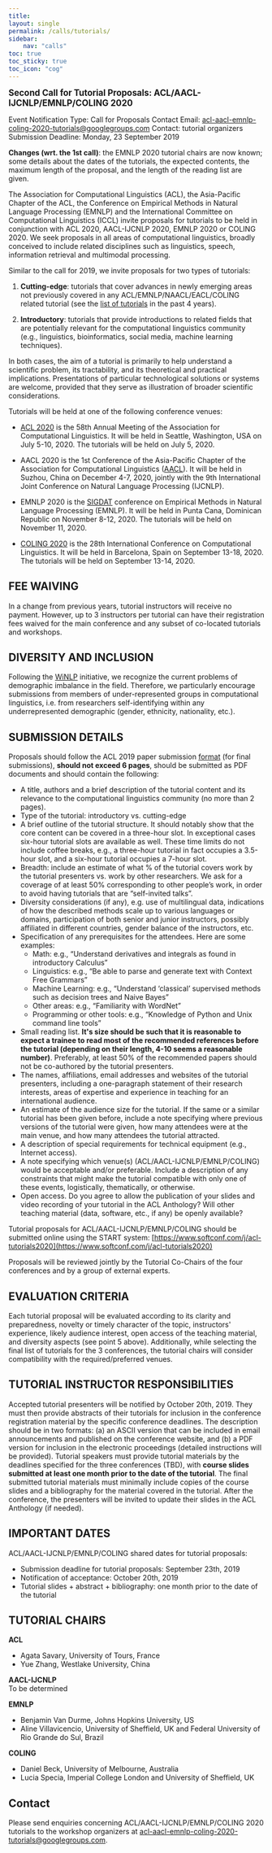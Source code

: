 ```yaml
---
title: 
layout: single
permalink: /calls/tutorials/
sidebar: 
    nav: "calls"
toc: true
toc_sticky: true
toc_icon: "cog"
---
```


<span style="font-weight: bolder;font-size: larger;">Second Call for Tutorial Proposals: ACL/AACL-IJCNLP/EMNLP/COLING 2020</span>


Event Notification Type: Call for Proposals
Contact Email: acl-aacl-emnlp-coling-2020-tutorials@googlegroups.com
Contact: tutorial organizers
Submission Deadline: Monday, 23 September 2019

**Changes (wrt. the 1st call)**: the EMNLP 2020 tutorial chairs are now known; some details about the dates of the tutorials, the expected contents, the maximum length of the proposal, and the length of the reading list are given. 


The Association for Computational Linguistics (ACL), the Asia-Pacific Chapter of the ACL, 
the Conference on Empirical Methods in Natural Language Processing (EMNLP) and the International Committee on Computational Linguistics (ICCL) invite proposals for tutorials to be held in conjunction with ACL 2020, AACL-IJCNLP 2020, EMNLP 2020 or COLING 2020. We seek proposals in all areas of computational linguistics, broadly conceived to include related disciplines such as linguistics, speech, information retrieval and multimodal processing. 
 
Similar to the call for  2019, we invite proposals for two types of tutorials:

1. **Cutting-edge**: tutorials that cover advances in newly emerging areas not previously covered in any ACL/EMNLP/NAACL/EACL/COLING related tutorial (see the [list of tutorials](https://www.aclweb.org/adminwiki/index.php?title=Past_tutorials) in the past 4 years).

2. **Introductory**: tutorials that provide introductions to related fields that are potentially relevant for the computational linguistics community (e.g., linguistics, bioinformatics, social media, machine learning techniques).

In both cases, the aim of a tutorial is primarily to help understand a scientific problem, its tractability, and its theoretical and practical implications. Presentations of particular technological solutions or systems are welcome, provided that they serve as illustration of broader scientific considerations.


Tutorials will be held at one of the following conference venues:

- [ACL 2020](https://acl2020.org/) is the 58th Annual Meeting of the Association for Computational Linguistics. It will be held in Seattle, Washington, USA on July 5-10, 2020. The tutorials will be held on July 5, 2020. 

- AACL 2020 is the 1st Conference of the Asia-Pacific Chapter of the Association for Computational Linguistics ([AACL](http://aaclweb.org/about/index.html)). It will be held in Suzhou, China on December 4-7, 2020, jointly with the 9th International Joint Conference on Natural Language Processing (IJCNLP). 

- EMNLP 2020 is the [SIGDAT](https://sigdat.org/) conference on Empirical Methods in Natural Language Processing (EMNLP). It will be held in Punta Cana, Dominican Republic on November 8-12, 2020. The tutorials will be held on November 11, 2020.

- [COLING 2020](https://coling2020.org/) is the 28th International Conference on Computational Linguistics. It will be held in Barcelona, Spain on September 13-18, 2020. The tutorials will be held on September 13-14, 2020.


## FEE WAIVING

In a change from previous years, tutorial instructors will receive no payment. However, up to 3 instructors per tutorial can have their registration fees waived for the main conference and any subset of co-located tutorials and workshops.

## DIVERSITY AND INCLUSION

Following the [WiNLP](http://www.winlp.org/winlp-2019-workshop/2nd-call-for-papers/) initiative, we recognize the current problems of demographic imbalance in the field. Therefore, we particularly encourage submissions from members of under-represented groups in computational linguistics, i.e. from researchers self-identifying within any underrepresented demographic (gender, ethnicity, nationality, etc.).

## SUBMISSION DETAILS

Proposals should follow the ACL 2019 paper submission [format](http://www.acl2019.org/EN/call-for-papers.xhtml) (for final submissions), **should not exceed 6 pages**, should be submitted as PDF documents and should contain the following:

- A title, authors and a brief description of the tutorial content and its relevance to the computational linguistics community (no more than 2 pages).
- Type of the tutorial: introductory vs. cutting-edge
- A brief outline of the tutorial structure. It should notably show that the core content can be covered in a three-hour slot. In exceptional cases six-hour tutorial slots are available as well. These time limits do not include coffee breaks, e.g., a three-hour tutorial in fact occupies a 3.5-hour slot, and a six-hour tutorial occupies a 7-hour slot.
- Breadth: include an estimate of what % of the tutorial covers work by the tutorial  presenters vs. work by other researchers. We ask for a coverage of at least 50% corresponding to other people’s work, in order to avoid having tutorials that are “self-invited talks”.
- Diversity considerations (if any), e.g. use of multilingual data, indications of how the described methods scale up to various languages or domains, participation of both senior and junior instructors, possibly affiliated in different countries, gender balance of the instructors, etc.
- Specification of any prerequisites for the attendees. Here are some examples:
    + Math: e.g., “Understand derivatives and integrals as found in introductory Calculus”
    + Linguistics: e.g., “Be able to parse and generate text with Context Free Grammars”
    + Machine Learning: e.g., “Understand ‘classical’ supervised methods such as decision trees and Naive Bayes”
    + Other areas: e.g., “Familiarity with WordNet”
    + Programming or other tools: e.g., “Knowledge of Python and Unix command line tools”
- Small reading list. **It's size should be such that it is reasonable to expect a trainee to read most of the recommended references before the tutorial (depending on their length, 4-10 seems a reasonable number)**. Preferably, at least 50% of the recommended papers should not be co-authored by the tutorial presenters.
- The names, affiliations, email addresses and websites of the tutorial presenters, including a one-paragraph statement of their research interests, areas of expertise and experience in teaching for an international audience.
- An estimate of the audience size for the tutorial. If the same or a similar tutorial has been given before, include a note specifying where previous versions of the tutorial were given, how many attendees were at the main venue, and how many attendees the tutorial attracted.
- A description of special requirements for technical equipment (e.g., Internet access).
- A note specifying which venue(s) (ACL/AACL-IJCNLP/EMNLP/COLING) would be acceptable and/or preferable. Include a description of any constraints that might make the tutorial compatible with only one of these events, logistically, thematically, or otherwise.
- Open access. Do you agree to allow the publication of your slides and video recording of your tutorial in the ACL Anthology? Will other teaching material (data, software, etc., if any) be openly available?

Tutorial proposals for ACL/AACL-IJCNLP/EMNLP/COLING should be submitted online using the START system: [https://www.softconf.com/j/acl-tutorials2020](https://www.softconf.com/j/acl-tutorials2020) 

<!--
<div class="text-center">
<a href="https://www.softconf.com/j/acl-tutorials2020" target="_blank" class="btn btn-primary">Submit a Proposal</a></div>
-->

Proposals will be reviewed jointly by the Tutorial Co-Chairs of the four conferences and by a group of external experts.

## EVALUATION CRITERIA

Each tutorial proposal will be evaluated according to its clarity and preparedness, novelty or timely character of the topic, instructors' experience, likely audience interest, open access of the teaching material, and diversity aspects (see point 5 above). Additionally, while selecting the final list of tutorials for the 3 conferences, the tutorial chairs will consider compatibility with the required/preferred venues.

## TUTORIAL INSTRUCTOR RESPONSIBILITIES

Accepted tutorial presenters will be notified by October 20th, 2019. They must then provide abstracts of their tutorials for inclusion in the conference registration material by the specific conference deadlines. The description should be in two formats: (a) an ASCII version that can be included in email announcements and published on the conference website, and (b) a PDF version for inclusion in the electronic proceedings (detailed instructions will be provided). Tutorial speakers must provide tutorial materials by the deadlines specified for the three conferences (TBD), with **course slides submitted at least one month prior to the date of the tutorial**. The final submitted tutorial materials must minimally include copies of the course slides and a bibliography for the material covered in the tutorial. After the conference, the presenters will be invited to update their slides in the ACL Anthology (if needed).


## IMPORTANT DATES

ACL/AACL-IJCNLP/EMNLP/COLING shared dates for tutorial proposals:
- Submission deadline for tutorial proposals: September 23th, 2019
- Notification of acceptance: October 20th, 2019
- Tutorial slides + abstract + bibliography: one month prior to the date of the tutorial

## TUTORIAL CHAIRS

**ACL**<br/>
- Agata Savary, University of Tours, France <br/>
- Yue Zhang, Westlake University, China

**AACL-IJCNLP**<br/>
To be determined

**EMNLP**<br/>
- Benjamin Van Durme, Johns Hopkins University, US <br/>
- Aline Villavicencio, University of Sheffield, UK and Federal University of Rio Grande do Sul, Brazil

  
**COLING**<br/>
- Daniel Beck, University of Melbourne, Australia <br/>
- Lucia Specia, Imperial College London and University of Sheffield, UK

## Contact 

Please send enquiries concerning ACL/AACL-IJCNLP/EMNLP/COLING 2020 tutorials to the workshop organizers at [acl-aacl-emnlp-coling-2020-tutorials@googlegroups.com](mailto:acl-aacl-emnlp-coling-2020-tutorials@googlegroups.com).


